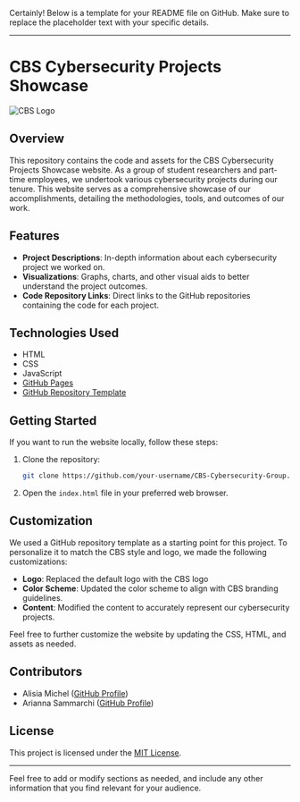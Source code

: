 Certainly! Below is a template for your README file on GitHub. Make sure to replace the placeholder text with your specific details.

---

# CBS Cybersecurity Projects Showcase

![CBS Logo](url_to_cbs_logo.png)

## Overview

This repository contains the code and assets for the CBS Cybersecurity Projects Showcase website. As a group of student researchers and part-time employees, we undertook various cybersecurity projects during our tenure. This website serves as a comprehensive showcase of our accomplishments, detailing the methodologies, tools, and outcomes of our work.

## Features

- **Project Descriptions**: In-depth information about each cybersecurity project we worked on.
- **Visualizations**: Graphs, charts, and other visual aids to better understand the project outcomes.
- **Code Repository Links**: Direct links to the GitHub repositories containing the code for each project.

## Technologies Used

- HTML
- CSS
- JavaScript
- [GitHub Pages](https://pages.github.com/)
- [GitHub Repository Template](url_to_github_template)

## Getting Started

If you want to run the website locally, follow these steps:

1. Clone the repository:

    ```bash
    git clone https://github.com/your-username/CBS-Cybersecurity-Group.github.git
    ```

2. Open the `index.html` file in your preferred web browser.

## Customization

We used a GitHub repository template as a starting point for this project. To personalize it to match the CBS style and logo, we made the following customizations:

- **Logo**: Replaced the default logo with the CBS logo
- **Color Scheme**: Updated the color scheme to align with CBS branding guidelines.
- **Content**: Modified the content to accurately represent our cybersecurity projects.

Feel free to further customize the website by updating the CSS, HTML, and assets as needed.

## Contributors

- Alisia Michel ([GitHub Profile](https://github.com/almi22ad))
- Arianna Sammarchi ([GitHub Profile](https://github.com/AriannaSammarchi))

## License

This project is licensed under the [MIT License](LICENSE).

---

Feel free to add or modify sections as needed, and include any other information that you find relevant for your audience.

